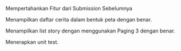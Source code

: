 Mempertahankan Fitur dari Submission Sebelumnya

Menampilkan daftar cerita dalam bentuk peta dengan benar. 

Menampilkan list story dengan menggunakan Paging 3 dengan benar.

Menerapkan unit test.
